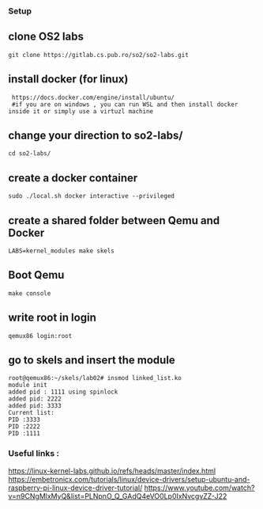 ### Setup

## clone OS2 labs

```
git clone https://gitlab.cs.pub.ro/so2/so2-labs.git
```
## install docker (for linux)

```
 https://docs.docker.com/engine/install/ubuntu/
 #if you are on windows , you can run WSL and then install docker inside it or simply use a virtuzl machine
```
## change your direction to so2-labs/

```
cd so2-labs/
```

## create a docker container

```
sudo ./local.sh docker interactive --privileged
```

## create a shared folder between Qemu and Docker 

```
LABS=kernel_modules make skels
```

## Boot Qemu 

```
make console
```
## write root in login 

```
qemux86 login:root
```

## go to skels and insert the module 

```
root@qemux86:~/skels/lab02# insmod linked_list.ko                                          
module init                                                                                
added pid : 1111 using spinlock                                                            
added pid: 2222                                                                            
added pid: 3333                                                                            
Current list:                                                                              
PID :3333                                                                                  
PID :2222                                                                                  
PID :1111                         
```


### Useful links : 

https://linux-kernel-labs.github.io/refs/heads/master/index.html
https://embetronicx.com/tutorials/linux/device-drivers/setup-ubuntu-and-raspberry-pi-linux-device-driver-tutorial/
https://www.youtube.com/watch?v=n9CNgMlxMyQ&list=PLNpnO_Q_GAdQ4eVO0Lp0IxNvcgvZZ-J22


